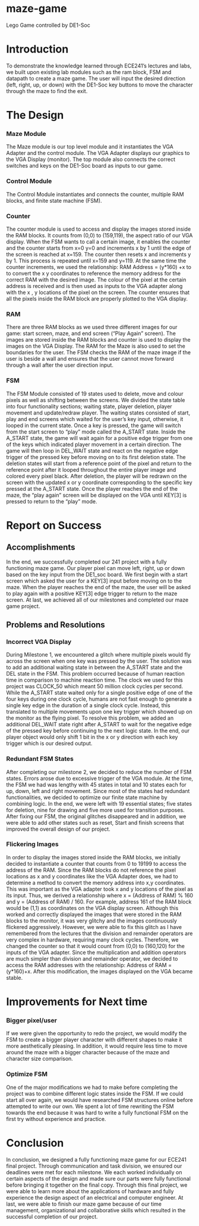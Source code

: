 # maze-game
Lego Game controlled by DE1-Soc

# Introduction
To demonstrate the knowledge learned through ECE241’s lectures and labs, we built upon
existing lab modules such as the ram block, FSM and datapath to create a maze game. The
user will input the desired direction (left, right, up, or down) with the DE1-Soc key buttons to
move the character through the maze to find the exit. 

# The Design
###  Maze Module
The Maze module is our top level module and it instantiates the VGA Adapter and the control
module. The VGA Adapter displays our graphics to the VGA Display (monitor). The top module
also connects the correct switches and keys on the DE1-Soc board as inputs to our game.

###  Control Module
The Control Module instantiates and connects the counter, multiple RAM blocks, and finite state
machine (FSM).

### Counter
The counter module is used to access and display the images stored inside the RAM blocks. It
counts from (0,0) to (159,119), the aspect ratio of our VGA display. When the FSM wants to call
a certain image, it enables the counter and the counter starts from x=0 y=0 and increments x by
1 until the edge of the screen is reached at x=159. The counter then resets x and increments y
by 1. This process is repeated until x=159 and y=119. At the same time the counter increments,
we used the relationship: RAM Address = (y*160) +x to to convert the x y coordinates to
reference the memory address for the correct RAM with the desired image. The colour of the
pixel at the certain address is received and is then used as inputs to the VGA adapter along with
the x , y locations of the pixel on the screen. The counter ensures that all the pixels inside the
RAM block are properly plotted to the VGA display.

### RAM
There are three RAM blocks as we used three different images for our game: start screen,
maze, and end screen (“Play Again” screen). The images are stored inside the RAM blocks and
counter is used to display the images on the VGA Display. The RAM for the Maze is also used
to set the boundaries for the user. The FSM checks the RAM of the maze image if the user is
beside a wall and ensures that the user cannot move forward through a wall after the user
direction input.

### FSM
The FSM Module consisted of 19 states used to delete, move and colour pixels as well as
shifting between the screens. We divided the state table into four functionality sections; waiting
state, player deletion, player movement and update/redraw player. The waiting states consisted
of start, play and end screens which waited for the user’s key input, otherwise, it looped in the
current state. Once a key is pressed, the game will switch from the start screen to “play” mode
called the A_START state. Inside the A_START state, the game will wait again for a positive
edge trigger from one of the keys which indicated player movement in a certain direction. The
game will then loop in DEL_WAIT state and react on the negative edge trigger of the pressed
key before moving on to its first deletion state. The deletion states will start from a reference
point of the pixel and return to the reference point after it looped throughout the entire player
image and colored every pixel black. After deletion, the player will be redrawn on the screen
with the updated x or y coordinate corresponding to the specific key pressed at the A_START
state. Once the player reaches the end of the maze, the “play again” screen will be displayed on
the VGA until KEY[3] is pressed to return to the “play” mode.

# Report on Success

## Accomplishments
In the end, we successfully completed our 241 project with a fully functioning maze game. Our
player pixel can move left, right, up or down based on the key input from the DE1_soc board.
We first begin with a start screen which asked the user for a KEY[3] input before moving on to
the maze. When the player reaches the end of the maze, the user will be asked to play again
with a positive KEY[3] edge trigger to return to the maze screen. At last, we achieved all of our
milestones and completed our maze game project.

## Problems​ ​and​ ​Resolutions

### Incorrect​ ​VGA​ ​Display
During Milestone 1, we encountered a glitch where multiple pixels would fly across the screen
when one key was pressed by the user. The solution was to add an additional waiting state in
between the A_START state and the DEL state in the FSM. This problem occurred because of
human reaction time in comparison to machine reaction time. The clock we used for this project
was CLOCK_50 which meant 50 million clock cycles per second. While the A_START state
waited only for a single positive edge of one of the four keys during one clock cycle, humans are
not fast enough to generate a single key edge in the duration of a single clock cycle. Instead,
this translated to multiple movements upon one key trigger which showed up on the monitor as
the flying pixel. To resolve this problem, we added an additional DEL_WAIT state right after
A_START to wait for the negative edge of the pressed key before continuing to the next logic
state. In the end, our player object would only shift 1 bit in the x or y direction with each key
trigger which is our desired output.

### Redundant​ ​FSM​ ​States
After completing our milestone 2, we decided to reduce the number of FSM states. Errors arose
due to excessive trigger of the VGA module. At the time, the FSM we had was lengthy with 45
states in total and 10 states each for up, down, left and right movement. Since most of the
states had redundant functionalities, we decided to optimize our finite state machine by
combining logic. In the end, we were left with 19 essential states; five states for deletion, nine
for drawing and five more used for transition purposes. After fixing our FSM, the original glitches
disappeared and in addition, we were able to add other states such as reset, Start and finish
screens that improved the overall design of our project.

### Flickering​ ​Images
In order to display the images stored inside the RAM blocks, we initially decided to instantiate a
counter that counts from 0 to 19199 to access the address of the RAM. Since the RAM blocks
do not reference the pixel locations as x and y coordinates like the VGA Adapter does, we had
to determine a method to convert the memory address into x,y coordinates. This was important
as the VGA adapter took x and y locations of the pixel as its input. Thus, we derived a
relationship where x = (Address of RAM) % 160 and y = (Address of RAM) / 160. For example,
address 161 of the RAM block would be (1,1) as coordinates on the VGA display screen.
Although this worked and correctly displayed the images that were stored in the RAM blocks to
the monitor, it was very glitchy and the images continuously flickered aggressively. However, we
were able to fix this glitch as I have remembered from the lectures that the division and
remainder operators are very complex in hardware, requiring many clock cycles. Therefore, we
changed the counter so that it would count from (0,0) to (160,120) for the inputs of the VGA
adapter. Since the multiplication and addition operators are much simpler than division and
remainder operator, we decided to access the RAM addresses with the relationship:
Address of RAM = (y*160)+x. After this modification, the images displayed on the VGA became
stable.

# Improvements​ ​for​ ​Next​ ​time

### Bigger​ ​pixel/user
If we were given the opportunity to redo the project, we would modify the FSM to create a bigger
player character with different shapes to make it more aesthetically pleasing. In addition, it
would require less time to move around the maze with a bigger character because of the maze
and character size comparison.

### Optimize​ ​FSM
One of the major modifications we had to make before completing the project was to combine
different logic states inside the FSM. If we could start all over again, we would have researched
FSM structures online before attempted to write our own. We spent a lot of time rewriting the
FSM towards the end because it was hard to write a fully functional FSM on the first try without
experience and practice.

# Conclusion
In conclusion, we designed a fully functioning maze game for our ECE241 final project. Through
communication and task division, we ensured our deadlines were met for each milestone. We
each worked individually on certain aspects of the design and made sure our parts were fully
functional before bringing it together on the final copy. Through this final project, we were able
to learn more about the applications of hardware and fully experience the design aspect of an
electrical and computer engineer. At last, we were able to finish our maze game because of our
time management, organizational and collaborative skills which resulted in the successful
completion of our project.

